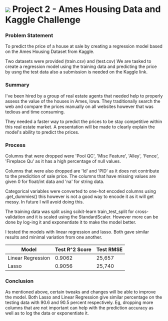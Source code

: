 # ![](https://ga-dash.s3.amazonaws.com/production/assets/logo-9f88ae6c9c3871690e33280fcf557f33.png) Project 2 - Ames Housing Data and Kaggle Challenge


### Problem Statement

To predict the price of a house at sale by creating a regression model based on the Ames Housing Dataset from Kaggle.

Two datasets were provided (train.csv) and (test.csv)
We are tasked to create a regression model using the training data and predicting the price by usng the test data also a submission is needed on the Kaggle link.

### Summary

I've been hired by a group of real estate agents that needed help to properly assess the value of the houses in Ames, Iowa. They traditionally search the web and compare the prices manually on all websites however that was tedious and time consuming. 

They needed a faster way to predict the prices to be stay competitive within this real estate market. A presentation will be made to clearly explain the model's ability to predict the prices.


### Process

Columns that were dropped were 'Pool QC', 'Misc Feature', 'Alley', 'Fence', 'Fireplace Qu' as it has a high percentage of null values.

Columns that were also dropped are 'Id' and 'PID' as it does not contribute to the predicition of sale price. The columns that have missing values are given 0 for float/int data and 'na' for string data.

Categorical variables were converted to one-hot encoded columns using .get_dummies() this however is not a good way to encode it as it will get messy. In future I will avoid doing this.

The training data was split using scikit-learn train_test_split for cross-validation and it is scaled using the StandardScaler. However more can be done by log-ing it and exponentiate it to make the model better.

I tested the models with linear regression and lasso. Both gave similar results and minimal variation from one another.

Model | Test R^2 Score | Test RMSE 
--- |--- | ---
Linear Regression | 0.9062 | 25,657
Lasso | 0.9056 | 25,740


### Conclusion

As mentioned above, certain tweaks and changes will be able to improve the model. Both Lasso and Linear Regression give similar percentage on the testing data with 90.6 and 90.5 percent respectively. Eg, dropping more columns that are not important can help with the prediction accuracy as well as to log the data or exponentiate it.

